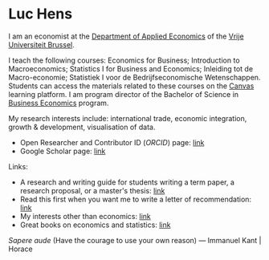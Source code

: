 # Luc Hens

I am an economist at the  [Department of Applied Economics](http://research.vub.ac.be/applied-economics) of the [Vrije Universiteit Brussel](http://www.vub.ac.be).

I teach the following courses: Economics for Business; Introduction to Macroeconomics; Statistics I for Business and Economics; Inleiding tot de Macro-economie; Statistiek I voor de Bedrijfseconomische Wetenschappen. Students can access the materials related to these courses on the [Canvas](https://canvas.vub.be/) learning platform.  I am program director of the Bachelor of Science in [Business Economics](http://www.vub.ac.be/en/study/business-economics) program.
        
My research interests include: international trade, economic integration, growth &amp; development, visualisation of data. 
* Open Researcher and Contributor ID (*ORCID*) page: [link](https://orcid.org/0000-0003-4881-9317)
* Google Scholar page: [link](https://scholar.google.com/citations?user=x_S_UmwAAAAJ&hl=en)

Links:
* A research and writing guide for students writing a term paper, a research proposal, or a master's thesis: [link](guide.html)
* Read this first when you want me to write a letter of recommendation: [link](recommendation.html)
* My interests other than economics: [link](about-me.html)
* Great books on economics and statistics: [link](book-recommendations.html)

*Sapere aude* (Have the courage to use your own reason) &mdash; Immanuel Kant  |  Horace
